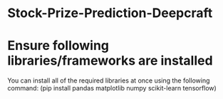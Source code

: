 # Stock-Prize-Prediction-Deepcraft

# Ensure following libraries/frameworks are installed
You can install all of the required libraries at once using the following command: 
(pip install pandas matplotlib numpy scikit-learn tensorflow)
